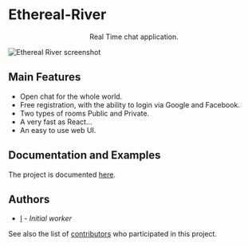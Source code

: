 # Ethereal-River

<div>
  <p align="center">Real Time chat application.</p>
  <img src="https://funkyimg.com/i/2Y9Yg.png" alt="Ethereal River screenshot">
</div>

## Main Features

* Open chat for the whole world.
* Free registration, with the ability to login via Google and Facebook.
* Two types of rooms Public and Private.
* A very fast as React…
* An easy to use web UI.

## Documentation and Examples

The project is documented [here](https://github.com/Deathlive/EtherealRiver/wiki/1.-Introduction).

## Authors

* [I](https://github.com/Deathlive) - *Initial worker*

See also the list of [contributors](https://github.com/Deathlive/EtherealRiver/graphs/contributors) who participated in this project.
